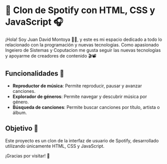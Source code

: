 # 🎵 Clon de Spotify con HTML, CSS y JavaScript 🎧

¡Hola! Soy Juan David Montoya 👨‍💻, y este es mi espacio dedicado a todo lo relacionado con la programación y nuevas tecnologias. Como apasionado Ingeiero de Sistemas y Coputacion me gusta seguir las nuevas tecnologías y apoyarme de creadores de contenido 🎬📽️

## Funcionalidades 🌟

- **Reproductor de música**: Permite reproducir, pausar y avanzar canciones.
- **Explorador de géneros**: Permite navegar y descubrir música por género.
- **Búsqueda de canciones**: Permite buscar canciones por título, artista o álbum.


## Objetivo 🎯

Este proyecto es un clon de la interfaz de usuario de Spotify, desarrollado utilizando únicamente HTML, CSS y JavaScript.

¡Gracias por visitar! 👋
